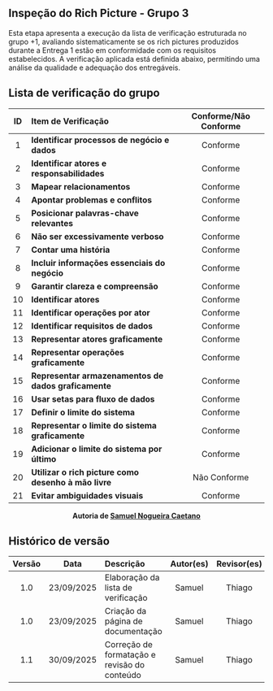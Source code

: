## Inspeção do Rich Picture - Grupo 3

Esta etapa apresenta a execução da lista de verificação estruturada no grupo +1, avaliando sistematicamente se os rich pictures produzidos durante a Entrega 1 estão em conformidade com os requisitos estabelecidos. A verificação aplicada está definida abaixo, permitindo uma análise da qualidade e adequação dos entregáveis.

## Lista de verificação do grupo

| ID  | Item de Verificação                                  | Conforme/Não Conforme |
| :-: | :--------------------------------------------------- | :-------------------: |
|  1  | **Identificar processos de negócio e dados**         |       Conforme        |
|  2  | **Identificar atores e responsabilidades**           |       Conforme        |
|  3  | **Mapear relacionamentos**                           |       Conforme        |
|  4  | **Apontar problemas e conflitos**                    |       Conforme        |
|  5  | **Posicionar palavras-chave relevantes**             |       Conforme        |
|  6  | **Não ser excessivamente verboso**                   |       Conforme        |
|  7  | **Contar uma história**                              |       Conforme        |
|  8  | **Incluir informações essenciais do negócio**        |       Conforme        |
|  9  | **Garantir clareza e compreensão**                   |       Conforme        |
| 10  | **Identificar atores**                               |       Conforme        |
| 11  | **Identificar operações por ator**                   |       Conforme        |
| 12  | **Identificar requisitos de dados**                  |       Conforme        |
| 13  | **Representar atores graficamente**                  |       Conforme        |
| 14  | **Representar operações graficamente**               |       Conforme        |
| 15  | **Representar armazenamentos de dados graficamente** |       Conforme        |
| 16  | **Usar setas para fluxo de dados**                   |       Conforme        |
| 17  | **Definir o limite do sistema**                      |       Conforme        |
| 18  | **Representar o limite do sistema graficamente**     |       Conforme        |
| 19  | **Adicionar o limite do sistema por último**         |       Conforme        |
| 20  | **Utilizar o rich picture como desenho à mão livre** |     Não Conforme      |
| 21  | **Evitar ambiguidades visuais**                      |       Conforme        |

<div align="center">
  <strong>Autoria de <a href="https://github.com/samuelncaetano">Samuel Nogueira Caetano</a></strong>
</div>

## Histórico de versão

| Versão |    Data    | Descrição                                    | Autor(es) | Revisor(es) |
| :----: | :--------: | :------------------------------------------- | :-------: | :---------: |
|  1.0   | 23/09/2025 | Elaboração da lista de verificação           |  Samuel   |   Thiago    |
|  1.0   | 23/09/2025 | Criação da página de documentação            |  Samuel   |   Thiago    |
|  1.1   | 30/09/2025 | Correção de formatação e revisão do conteúdo |  Samuel   |   Thiago    |
